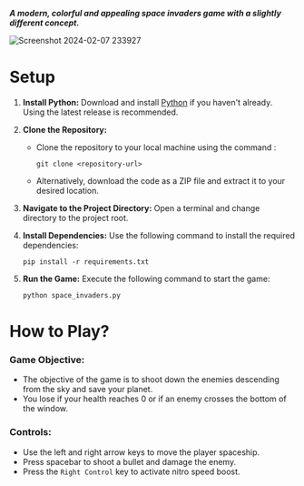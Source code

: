 _**A modern, colorful and appealing space invaders game with a slightly different concept.**_

![Screenshot 2024-02-07 233927](https://github.com/dhyan-s/space-invaders/assets/106443221/bd531cc1-63cf-4f12-b982-24aaefe99cc8)


# Setup

1. **Install Python:** Download and install [Python](https://www.python.org/downloads/) if you haven't already. Using the latest release is recommended.

2. **Clone the Repository:** 
    * Clone the repository to your local machine using the command :
        ```
        git clone <repository-url>
        ```
    * Alternatively, download the code as a ZIP file and extract it to your desired location.

3. **Navigate to the Project Directory:** Open a terminal and change directory to the project root.

4. **Install Dependencies:** Use the following command to install the required dependencies:
      ```
      pip install -r requirements.txt
      ```

5. **Run the Game:** Execute the following command to start the game:
    ```
    python space_invaders.py
    ```

# How to Play?
### Game Objective:
* The objective of the game is to shoot down the enemies descending from the sky and save your planet.
* You lose if your health reaches 0 or if an enemy crosses the bottom of the window.

### Controls:
* Use the left and right arrow keys to move the player spaceship.
* Press spacebar to shoot a bullet and damage the enemy.
* Press the `Right Control` key to activate nitro speed boost.
